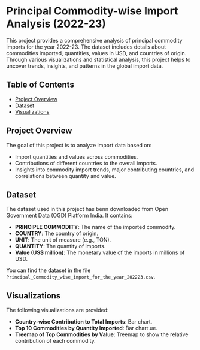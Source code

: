 # Principal Commodity-wise Import Analysis (2022-23)

This project provides a comprehensive analysis of principal commodity imports for the year 2022-23. The dataset includes details about commodities imported, quantities, values in USD, and countries of origin. Through various visualizations and statistical analysis, this project helps to uncover trends, insights, and patterns in the global import data.

## Table of Contents
- [Project Overview](#project-overview)
- [Dataset](#dataset)
- [Visualizations](#visualizations)

## Project Overview
The goal of this project is to analyze import data based on:
- Import quantities and values across commodities.
- Contributions of different countries to the overall imports.
- Insights into commodity import trends, major contributing countries, and correlations between quantity and value.

## Dataset
The dataset used in this project has benn downloaded from Open Government Data (OGD) Platform India. It contains:
- **PRINCIPLE COMMODITY**: The name of the imported commodity.
- **COUNTRY**: The country of origin.
- **UNIT**: The unit of measure (e.g., TON).
- **QUANTITY**: The quantity of imports.
- **Value (US$ million)**: The monetary value of the imports in millions of USD.

You can find the dataset in the file `Principal_Commodity_wise_import_for_the_year_202223.csv`.

## Visualizations
The following visualizations are provided:
- **Country-wise Contribution to Total Imports**: Bar chart.
- **Top 10 Commodities by Quantity Imported**: Bar chart.ue.
- **Treemap of Top Commodities by Value**: Treemap to show the relative contribution of each commodity.
